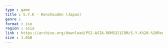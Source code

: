 ```yaml
---
type : game
title : S.Y.K - Renshouden (Japan)
genre : 
format : iso
region : asia
link : https://archive.org/download/PS2-ASIA-ROMS321COM/S.Y.K%20-%20Renshouden%20%28Japan%29.7z
size : 1.6GB
---
```

